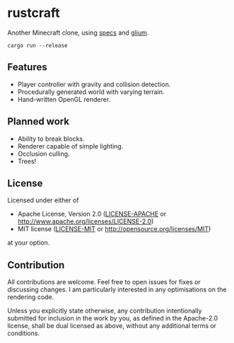 # rustcraft

Another Minecraft clone, using [specs](https://github.com/amethyst/specs) and [glium](https://github.com/glium/glium).

```
cargo run --release
```

## Features

- Player controller with gravity and collision detection.
- Procedurally generated world with varying terrain.
- Hand-written OpenGL renderer.

## Planned work

- Ability to break blocks.
- Renderer capable of simple lighting.
- Occlusion culling.
- Trees!

## License

Licensed under either of

- Apache License, Version 2.0
  ([LICENSE-APACHE](LICENSE-APACHE) or http://www.apache.org/licenses/LICENSE-2.0)
- MIT license
  ([LICENSE-MIT](LICENSE-MIT) or http://opensource.org/licenses/MIT)

at your option.

## Contribution

All contributions are welcome. Feel free to open issues for fixes or discussing changes. I am particularly interested in any optimisations on the rendering code.

Unless you explicitly state otherwise, any contribution intentionally submitted
for inclusion in the work by you, as defined in the Apache-2.0 license, shall be
dual licensed as above, without any additional terms or conditions.
